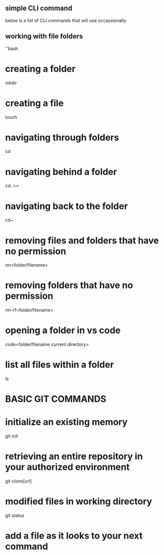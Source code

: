 ## simple CLI command

below is a list of CLI commands that will use occassionally

## working with file folders

''bash

# creating a folder
mkdir<folder name>

# creating a file
touch<file name>

# navigating through folders
cd<foldername>

# navigating behind a folder
cd..<>

# navigating back to the folder
cd~

# removing files and folders that have no permission
rm<folder/filename>

# removing folders that have no permission 
rm-rf<folder/filename>

# opening a folder in vs code
code<folder/filename current directory>

# list all files within a folder
ls

# BASIC GIT COMMANDS

# initialize an existing memory
git init

# retrieving an entire repository in your authorized environment
git clone[url]

# modified files in working directory
git status

# add a file as it looks to your next command
